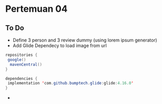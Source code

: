 # Pertemuan 04

## To Do
- Define 3 person and 3 review dummy (using lorem ipsum generator)
- Add Glide Dependecy to load image from url
```java
repositories {
 google()
  mavenCentral()
}

dependencies {
 implementation 'com.github.bumptech.glide:glide:4.16.0'
}
```
- 